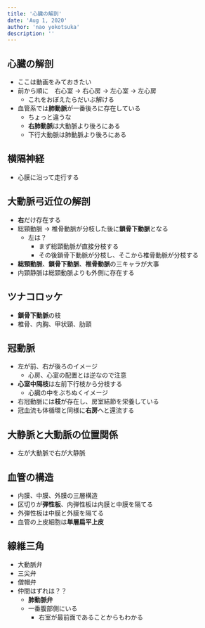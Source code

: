 ```yaml
---
title: '心臓の解剖'
date: 'Aug 1, 2020'
author: 'nao yokotsuka'
description: ''
---
```


## 心臓の解剖

- ここは動画をみておきたい
- 前から順に　右心室 -> 右心房 -> 左心室 -> 左心房
  - これをおぼえたらだいぶ解ける
- 血管系では**肺動脈**が一番後ろに存在している
  - ちょっと違うな
  - **右肺動脈**は大動脈より後ろにある
  - 下行大動脈は肺動脈より後ろにある

## 横隔神経

- 心膜に沿って走行する

## 大動脈弓近位の解剖

- **右**だけ存在する
- 総頸動脈 -> 椎骨動脈が分枝した後に**鎖骨下動脈**となる
  - 左は？
    - まず総頸動脈が直接分枝する
    - その後鎖骨下動脈が分枝し、そこから椎骨動脈が分枝する
- **総頸動脈**、**鎖骨下動脈**、**椎骨動脈**の三キャラが大事
- 内頸静脈は総頸動脈よりも外側に存在する

## ツナコロッケ

- **鎖骨下動脈**の枝
- 椎骨、内胸、甲状頸、肋頸

## 冠動脈

- 左が前、右が後ろのイメージ
  - 心房、心室の配置とは逆なので注意
- **心室中隔枝**は左前下行枝から分枝する
  - 心臓の中をぶちぬくイメージ
- 右冠動脈には**枝**が存在し、房室結節を栄養している
- 冠血流も体循環と同様に**右房**へと還流する

## 大静脈と大動脈の位置関係

- 左が大動脈で右が大静脈

## 血管の構造

- 内膜、中膜、外膜の三層構造
- 区切りが**弾性板**、内弾性板は内膜と中膜を隔てる
- 外弾性板は中膜と外膜を隔てる
- 血管の上皮細胞は**単層扁平上皮**

## 線維三角

- 大動脈弁
- 三尖弁
- 僧帽弁
- 仲間はずれは？？
  - **肺動脈弁**
  - 一番腹部側にいる
    - 右室が最前面であることからもわかる